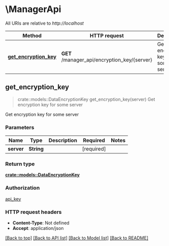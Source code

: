 # \ManagerApi

All URIs are relative to *http://localhost*

Method | HTTP request | Description
------------- | ------------- | -------------
[**get_encryption_key**](ManagerApi.md#get_encryption_key) | **GET** /manager_api/encryption_key/{server} | Get encryption key for some server



## get_encryption_key

> crate::models::DataEncryptionKey get_encryption_key(server)
Get encryption key for some server

Get encryption key for some server

### Parameters


Name | Type | Description  | Required | Notes
------------- | ------------- | ------------- | ------------- | -------------
**server** | **String** |  | [required] |

### Return type

[**crate::models::DataEncryptionKey**](DataEncryptionKey.md)

### Authorization

[api_key](../README.md#api_key)

### HTTP request headers

- **Content-Type**: Not defined
- **Accept**: application/json

[[Back to top]](#) [[Back to API list]](../README.md#documentation-for-api-endpoints) [[Back to Model list]](../README.md#documentation-for-models) [[Back to README]](../README.md)

